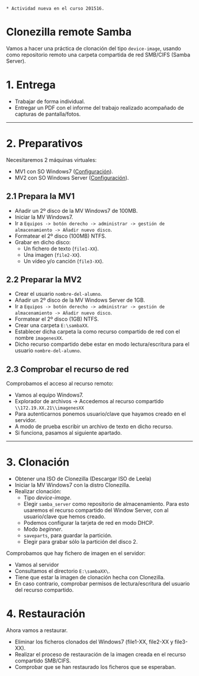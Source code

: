 ```
* Actividad nueva en el curso 201516.
```

# Clonezilla remote Samba

Vamos a hacer una práctica de clonación del tipo `device-image`, usando
como repositorio remoto una carpeta compartida de red SMB/CIFS (Samba Server).

# 1. Entrega

* Trabajar de forma individual.
* Entregar un PDF con el informe del trabajo realizado acompañado de capturas
de pantalla/fotos.

---

# 2. Preparativos

Necesitaremos 2 máquinas virtuales:
* MV1 con SO Windows7 ([Configuración](../../global/configuracion/windows.md)).
* MV2 con SO Windows Server ([Configuración](../../global/configuracion/windows-server.md)).

## 2.1 Prepara la MV1

* Añadir un 2º disco de la MV Windows7 de 100MB.
* Iniciar la MV Windows7.
* Ir a `Equipos -> botón derecho -> administrar -> gestión de almacenamiento -> Añadir nuevo disco`.
* Formatear el 2º disco (100MB) NTFS.
* Grabar en dicho disco:
    * Un fichero de texto (`file1-XX`).
    * Una imagen (`file2-XX`).
    * Un vídeo y/o canción (`file3-XX`).

## 2.2 Preparar la MV2

* Crear el usuario `nombre-del-alumno`.
* Añadir un 2º disco de la MV Windows Server de 1GB.
* Ir a `Equipos -> botón derecho -> administrar -> gestión de almacenamiento -> Añadir nuevo disco`.
* Formatear el 2º disco (1GB) NTFS.
* Crear una carpeta `E:\sambaXX`.
* Establecer dicha carpeta la como recurso compartido de red con el nombre `imagenesXX`.
* Dicho recurso compartido debe estar en modo lectura/escritura para el usuario `nombre-del-alumno`.

## 2.3 Comprobar el recurso de red

Comprobamos el acceso al recurso remoto:
* Vamos al equipo Windows7.
* Explorador de archivos -> Accedemos al recurso compartido `\\172.19.XX.21\\imagenesXX`
* Para autenticarnos ponemos usuario/clave que hayamos creado en el servidor.
* A modo de prueba escribir un archivo de texto en dicho recurso.
* Si funciona, pasamos al siguiente apartado.

---

# 3. Clonación

* Obtener una ISO de Clonezilla (Descargar ISO de Leela)
* Iniciar la MV Windows7 con la distro Clonezilla.
* Realizar clonación:
    * Tipo *device-image*.
    * Elegir `samba_server` como repositorio de almacenamiento. Para esto usaremos el recurso compartido del Window Server, con al usuario/clave que hemos creado.
    * Podemos configurar la tarjeta de red en modo DHCP.
    * Modo *beginner*.
    * `saveparts`, para guardar la partición.
    * Elegir para grabar sólo la partición del disco 2.

Comprobamos que hay fichero de imagen en el servidor:
* Vamos al servidor
* Consultamos el directorio `E:\sambaXX\`.
* Tiene que estar la imagen de clonación hecha con Clonezilla.
* En caso contrario, comprobar permisos de lectura/escritura del usuario del recurso compartido.

# 4. Restauración

Ahora vamos a restaurar.
* Eliminar los ficheros clonados del Windows7 (file1-XX, file2-XX y file3-XX).
* Realizar el proceso de restauración de la imagen creada en el recurso compartido SMB/CIFS.
* Comprobar que se han restaurado los ficheros que se esperaban.
